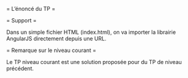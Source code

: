 = L’énoncé du TP =

= Support =

Dans un simple fichier HTML (index.html), on va importer la librairie AngularJS directement depuis une URL.

= Remarque sur le niveau courant = 

Le TP niveau courant est une solution proposée pour du TP de niveau précédent.